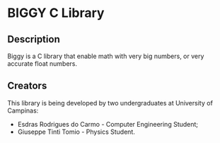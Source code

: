 # BIGGY C Library

## Description
Biggy is a C library that enable math with very big numbers, or very accurate float numbers.

## Creators
This library is being developed by two undergraduates at University of Campinas:

- Esdras Rodrigues do Carmo - Computer Engineering Student;
- Giuseppe Tinti Tomio - Physics Student.
